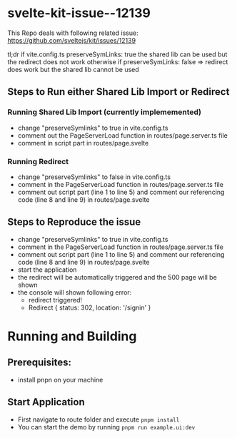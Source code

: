 # svelte-kit-issue--12139
This Repo deals with following related issue:  https://github.com/sveltejs/kit/issues/12139


tl;dr
if vite.config.ts preserveSymLinks: true the shared lib can be used but the redirect does not work 
otherwise if preserveSymLinks: false => redirect does work but the shared lib cannot be used

## Steps to Run either Shared Lib Import or Redirect

### Running Shared Lib Import (currently implememented)

- change "preserveSymlinks" to true in vite.config.ts
- comment out the  PageServerLoad function in routes/page.server.ts file
- comment in  script part in routes/page.svelte


### Running Redirect 
- change "preserveSymlinks" to false in vite.config.ts
- comment in the  PageServerLoad function in routes/page.server.ts file
- comment out script part (line 1 to line 5) and comment our referencing code (line 8 and line 9) in routes/page.svelte


## Steps to Reproduce the issue
- change "preserveSymlinks" to true in vite.config.ts
- comment in the  PageServerLoad function in routes/page.server.ts file
- comment out script part (line 1 to line 5) and comment our referencing code (line 8 and line 9) in routes/page.svelte
- start the application 
- the redirect will be automatically triggered and the 500 page will be shown
- the console will shown following error:
    - redirect triggered!
    - Redirect { status: 302, location: '/signin' }


# Running and Building

## Prerequisites:
- install pnpn on your machine

## Start Application
- First navigate to route folder and execute `pnpm install`
- You can start the demo by running `pnpm run example.ui:dev`
